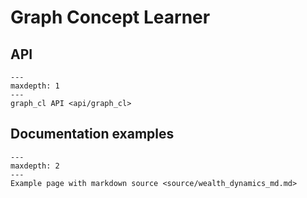 # Graph Concept Learner

## API

```{toctree}
---
maxdepth: 1
---
graph_cl API <api/graph_cl>
```


## Documentation examples

```{toctree}
---
maxdepth: 2
---
Example page with markdown source <source/wealth_dynamics_md.md>
```

